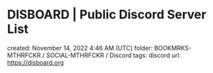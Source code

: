 # DISBOARD | Public Discord Server List

created: November 14, 2022 4:46 AM (UTC)
folder: BOOKMRKS-MTHRFCKR / SOCIAL-MTHRFCKR / Discord
tags: discord
url: https://disboard.org